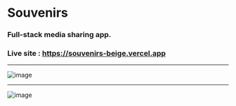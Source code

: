 # Souvenirs
### Full-stack media sharing app.
### Live site : https://souvenirs-beige.vercel.app

---

![image](https://github.com/PvNagh/souvenirs/assets/120133552/713793bb-cfff-4229-8467-68bf9eed31d7)

---

![image](https://github.com/PvNagh/souvenirs/assets/120133552/71d04be3-c2e6-4f19-b7be-e8ada2b3d921)


